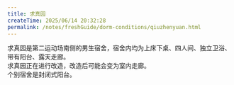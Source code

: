 ```yaml
---
title: 求真园
createTime: 2025/06/14 20:32:28
permalink: /notes/freshGuide/dorm-conditions/qiuzhenyuan.html
---
```


求真园是第二运动场南侧的男生宿舍，宿舍内均为上床下桌、四人间、独立卫浴、带有阳台、露天走廊。  
求真园正在进行改造，改造后可能会变为室内走廊。  
个别宿舍是封闭式阳台。  